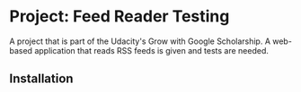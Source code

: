 # Project: Feed Reader Testing

A project that is part of the Udacity's Grow with Google Scholarship. A web-based application that reads RSS feeds is given and tests are needed.


## Installation
